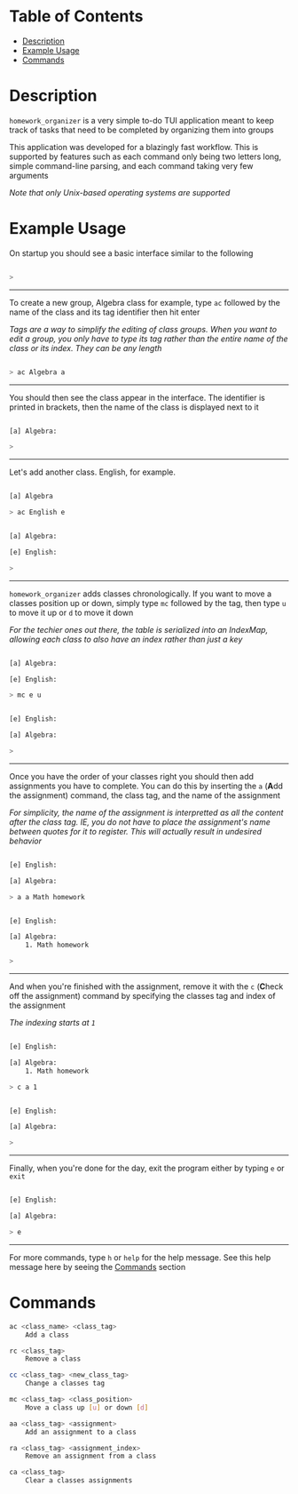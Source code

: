# Table of Contents
* [Description](#description)
* [Example Usage](#example-usage)
* [Commands](#commands)

# Description
`homework_organizer` is a very simple to-do TUI application meant to keep track of tasks that need to be completed by organizing them into groups  
  
This application was developed for a blazingly fast workflow. This is supported by features such as each command only being two letters long, simple command-line parsing, and each command taking very few arguments  
  
*Note that only Unix-based operating systems are supported*

# Example Usage
On startup you should see a basic interface similar to the following
```bash

> 
```
  
---
  
To create a new group, Algebra class for example, type `ac` followed by the name of the class and its tag identifier then hit enter  
  
*Tags are a way to simplify the editing of class groups. When you want to edit a group, you only have to type its tag rather than the entire name of the class or its index. They can be any length*  
```bash

> ac Algebra a
```
  
---
  
You should then see the class appear in the interface. The identifier is printed in brackets, then the name of the class is displayed next to it
```bash

[a] Algebra:

>
```
  
---
  
Let's add another class. English, for example.
```bash

[a] Algebra

> ac English e
```
```bash

[a] Algebra:

[e] English:

>
```
  
---
  
`homework_organizer` adds classes chronologically. If you want to move a classes position up or down, simply type `mc` followed by the tag, then type `u` to move it up or `d` to move it down  
  
*For the techier ones out there, the table is serialized into an IndexMap, allowing each class to also have an index rather than just a key*
```bash

[a] Algebra:

[e] English:

> mc e u
```
```bash

[e] English:

[a] Algebra:

>
```
  
---
  
Once you have the order of your classes right you should then add assignments you have to complete. You can do this by inserting the `a` (**A**dd the assignment) command, the class tag, and the name of the assignment  
  
*For simplicity, the name of the assignment is interpretted as all the content after the class tag. IE, you do not have to place the assignment's name between quotes for it to register. This will actually result in undesired behavior*
```bash

[e] English:

[a] Algebra:

> a a Math homework
```
```bash

[e] English:

[a] Algebra:
    1. Math homework

>
```
  
---
  
And when you're finished with the assignment, remove it with the `c` (**C**heck off the assignment) command by specifying the classes tag and index of the assignment  
  
*The indexing starts at `1`*
```bash

[e] English:

[a] Algebra:
    1. Math homework

> c a 1
```
```bash

[e] English:

[a] Algebra:

>
```
  
---
  
Finally, when you're done for the day, exit the program either by typing `e` or `exit`
```bash

[e] English:

[a] Algebra:

> e
```
  
---
  
For more commands, type `h` or `help` for the help message. See this help message here by seeing the [Commands](#commands) section

# Commands
```bash
ac <class_name> <class_tag>
    Add a class

rc <class_tag>
    Remove a class

cc <class_tag> <new_class_tag>
    Change a classes tag

mc <class_tag> <class_position>
    Move a class up [u] or down [d]

aa <class_tag> <assignment>
    Add an assignment to a class

ra <class_tag> <assignment_index>
    Remove an assignment from a class

ca <class_tag>
    Clear a classes assignments
```
